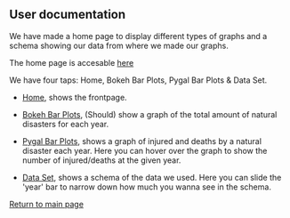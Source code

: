 ## User documentation

We have made a home page to display different types of graphs and a schema showing our data from where we made our graphs.

The home page is accesable [here](http://178.128.207.173:5001/)

We have four taps: Home,
Bokeh Bar Plots,
Pygal Bar Plots &
Data Set.

- [Home](http://178.128.207.173:5001/), shows the frontpage.

- [Bokeh Bar Plots](http://178.128.207.173:5001/bokeh_bar), (Should) show a graph of the total amount of natural disasters for each year.

- [Pygal Bar Plots](http://178.128.207.173:5001/pygal_bar), shows a graph of injured and deaths by a natural disaster each year.
Here you can hover over the graph to show the number of injured/deaths at the given year.

- [Data Set](http://178.128.207.173:5000/main_csv), shows a schema of the data we used. 
Here you can slide the 'year' bar to narrow down how much you wanna see in the schema.

[Return to main page](https://bi-bees.github.io/natural_disasters/)
